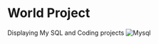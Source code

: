 # World Project
Displaying My SQL and Coding projects
![Mysql](https://user-images.githubusercontent.com/125770475/227806307-a087992a-32fb-41fd-8ed1-e2a4cde8efdf.jpg)
